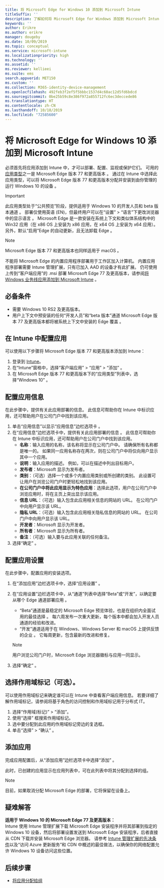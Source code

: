 ```yaml
---
title: 将 Microsoft Edge for Windows 10 添加到 Microsoft Intune
titleSuffix: ''
description: 了解如何将 Microsoft Edge for Windows 添加到 Microsoft Intune。
keywords: ''
author: Erikre
ms.author: erikre
manager: dougeby
ms.date: 10/09/2019
ms.topic: conceptual
ms.service: microsoft-intune
ms.localizationpriority: high
ms.technology: ''
ms.assetid: ''
ms.reviewer: kellieei
ms.suite: ems
search.appverid: MET150
ms.custom: ''
ms.collection: M365-identity-device-management
ms.openlocfilehash: 492feb3f2ef5f5bbbc1537d4c60ac12d5fd6bdcd
ms.sourcegitcommit: 0be25b59c8e386f972a855712fc6ec3deccede86
ms.translationtype: HT
ms.contentlocale: zh-CN
ms.lasthandoff: 10/18/2019
ms.locfileid: "72585600"
---
```

# <a name="add-microsoft-edge-for-windows-10-to-microsoft-intune"></a>将 Microsoft Edge for Windows 10 添加到 Microsoft Intune

必须首先将应用添加到 Intune 中，才可以部署、配置、监视或保护它们。 可用的[应用类型](~/apps/apps-add.md#app-types-in-microsoft-intune)之一是 Microsoft Edge 版本 77 和更高版本  。 通过在 Intune 中选择此应用类型，可以将 Microsoft Edge 版本 77 和更高版本分配并安装到由你管理的运行 Windows 10 的设备  。

> [!IMPORTANT]
> 此应用类型处于“公共预览”阶段，提供适用于 Windows 10 的开发人员和 beta 版本通道  。 部署仅使用英语 (EN)，但最终用户可以在“设置” > “语言”下更改浏览器中的显示语言   。 Microsoft Edge 是一款安装在系统上下文和类似体系结构中的 Win32 应用（在 x86 OS 上安装为 x86 应用，在 x64 OS 上安装为 x64 应用）。 另外，默认“启用”Edge 的自动更新，且无法卸载 Edge  。

> [!NOTE]
> Microsoft Edge 版本 77 和更高版本也同样适用于 macOS  。
> 
> 不能将 Microsoft Edge 的内置应用程序部署用于工作区加入计算机。 内置应用程序部署需要 Intune 管理扩展，只有已加入 AAD 的设备才有此扩展。 仍可使用上传到“客户端应用”的 .msi 部署 Microsoft Edge 77 及更高版本，请参阅[将 Windows 业务线应用添加到 Microsoft Intune](~/apps/lob-apps-windows.md)    。

## <a name="prerequisites"></a>必备条件
- 需要 Windows 10 RS2 及更高版本。
- 用户上下文中预安装的任何“开发人员”和“beta 版本”通道 Microsoft Edge 版本 77 及更高版本都将被系统上下文中安装的 Edge 覆盖    。

## <a name="configure-the-app-in-intune"></a>在 Intune 中配置应用
可以使用以下步骤将 Microsoft Edge 版本 77 和更高版本添加到 Intune：

1. 登录到 [Intune](https://go.microsoft.com/fwlink/?linkid=2090973)。
2. 在“Intune”窗格中，选择“客户端应用” > “应用” > “添加”     。
3. 在 Microsoft Edge 版本 77 和更高版本下的“应用类型”列表中，选择“Windows 10”    。

## <a name="configure-app-information"></a>配置应用信息
在此步骤中，提供有关此应用部署的信息。 此信息可帮助你在 Intune 中标识应用，还可帮助用户在公司门户中找到该应用。

1. 单击“应用信息”以显示“应用信息”边栏选项卡   。
2. 在“应用信息”边栏选项卡中，提供有关此应用部署的信息  。 此信息可帮助你在 Intune 中标识应用，还可帮助用户在公司门户中找到该应用。
    - **名称**：输入应用的名称，该名称将显示在公司门户中。 请确保所有名称都是唯一的。 如果同一应用名称存在两次，则在公司门户中将仅向用户显示其中一个应用。
    - **说明**：输入应用的描述。 例如，可以在描述中列出目标用户。
    - **发布者**：Microsoft 显示为发布者。
    - **类别**：（可选）选择一个或多个内置应用类别或所创建的类别。 此设置可让用户在浏览公司门户时更轻松地找到该应用。
    - **在公司门户中将此应用显示为特色应用**：选择此选项，用户在公司门户中浏览应用时，将在主页上突出显示该应用。
    - **信息 URL**：（可选）输入包含此应用相关信息的网站的 URL。 在公司门户中向用户显示该 URL。
    - **隐私 URL**：（可选）输入包含此应用相关隐私信息的网站的 URL。 在公司门户中向用户显示该 URL。
    - **开发者**：Microsoft 显示为开发者。
    - **所有者**：Microsoft 显示为所有者。
    - **备注**：（可选）输入要与此应用关联的任何备注。
3. 选择“确定”  。

## <a name="configure-app-settings"></a>配置应用设置
在此步骤中，配置应用的安装选项。

1. 在“添加应用”边栏选项卡中，选择“应用设置”   。
2. 在“应用设置”边栏选项卡中，从“通道”列表中选择“Beta”或“开发”，以确定要从哪个 Edge 通道部署应用     。
    - “Beta”通道是最稳定的 Microsoft Edge 预览体验，也是在组织内全面试用的最佳选择  。 每六周发布一次重大更新，每个版本中都会加入开发人员通道的经验和改进。
    - “开发”通道适用于在 Windows、Windows Server 和 macOS 上提供反馈的企业  。 它每周更新，包含最新的改进和修复。

    > [!NOTE]
    > 用户浏览公司门户时，Microsoft Edge 浏览器徽标与应用一同显示。

3.  选择“确定”  。

## <a name="select-scope-tags-optional"></a>选择作用域标记（可选）。
可以使用作用域标记来确定谁可以在 Intune 中查看客户端应用信息。 若要详细了解作用域标记，请参阅将基于角色的访问控制和作用域标记用于分布式 IT。
1.  选择“作用域(标记)”   >   “添加”。
2.  使用“选择”  框搜索作用域标记。
3.  选中要分配到此应用的作用域标记旁边的复选框。
4.  单击“选择” > “确认”   。

## <a name="add-the-app"></a>添加应用
完成应用配置后，从“添加应用”边栏选项卡中选择“添加”   。 

此时，已创建的应用显示在应用列表中，可在此列表中将其分配到选择的组。 

> [!NOTE]
> 目前，如果取消分配 Microsoft Edge 的部署，它将保留在设备上。

## <a name="troubleshooting"></a>疑难解答
**适用于 Windows 10 的 Microsoft Edge 77 及更高版本：**<br>
Intune 使用 Intune 管理扩展下载 Microsoft Edge 安装程序并将其部署到指定的 Windows 10 设备，然后将部署设置发送到 Microsoft Edge 安装程序，后者直接从 CDN 下载并安装 Microsoft Edge 浏览器。 请参考 [Intune 管理扩展的先决条件](~/apps/intune-management-extension.md#prerequisites)以及“访问 Azure 更新服务”和 CDN 中概述的最佳做法，以确保你的网络配置允许 Windows 10 设备访问这些位置。

## <a name="next-steps"></a>后续步骤
- [将应用分配给组](~/apps/apps-deploy.md)
